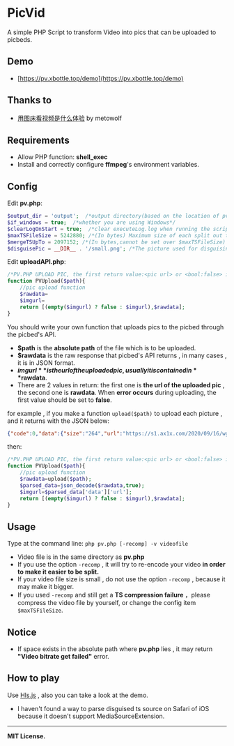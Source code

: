 # PicVid
A simple PHP Script to transform Video into pics that can be uploaded to picbeds.

## Demo  
* [https://pv.xbottle.top/demo](https://pv.xbottle.top/demo)  

## Thanks to
* [用图床看视频是什么体验](https://i-meto.com/hlsjs-upimg-wrapper/) by metowolf   

## Requirements  
* Allow PHP function: **shell_exec**  
* Install and correctly configure **ffmpeg**'s environment variables.  

## Config  
Edit **pv.php**:  
```php
$output_dir = 'output';  /*output directory(based on the location of pv.php)*/  
$if_windows = true;  /*whether you are using Windows*/  
$clearLogOnStart = true;  /*clear executeLog.log when running the script*/  
$maxTSFileSize = 5242880; /*(In bytes) Maximum size of each split out ts file (more than that will be compressed) */  
$mergeTSUpTo = 2097152; /*(In bytes,cannot be set over $maxTSFileSize) The max ts file size generated when merging several small ts files*/  
$disguisePic = __DIR__ . '/small.png'; /*The picture used for disguising, we suggest using a jpg or png file*/  
```

Edit **uploadAPI.php**:  
```php
/*PV.PHP UPLOAD PIC, the first return value:<pic url> or <bool:false> in stand of error*/
function PVUpload($path){
	//pic upload function
	$rawdata=
	$imgurl=
	return [(empty($imgurl) ? false : $imgurl),$rawdata];
}   
```
You should write your own function that uploads pics to the picbed through the picbed's API.  
* **$path** is the **absolute path** of the file which is to be uploaded.  
* **$rawdata** is the raw response that picbed's API returns , in many cases , it is in JSON format.  
* **$imgurl** is the url of the uploaded pic , usually it is contained in **$rawdata**.  
* There are 2 values in return: the first one is **the url of the uploaded pic** , the second one is **rawdata**. When **error occurs** during uploading, the first value should be set to **false**.

for example , if you make a function ```upload($path)``` to upload each picture , and it returns with the JSON below:  
```json
{"code":0,"data":{"size":"264","url":"https://s1.ax1x.com/2020/09/16/wgnGxf.png"}}  
```   
then:  
```php
/*PV.PHP UPLOAD PIC, the first return value:<pic url> or <bool:false> in stand of error*/
function PVUpload($path){
	//pic upload function
	$rawdata=upload($path);
	$parsed_data=json_decode($rawdata,true);
	$imgurl=$parsed_data['data']['url'];
	return [(empty($imgurl) ? false : $imgurl),$rawdata];
}   
```

## Usage  
Type at the command line: ```php pv.php [-recomp] -v videofile```  

* Video file is in the same directory as **pv.php**  
* If you use the option ```-recomp``` , it will try to re-encode your video **in order to make it easier to be split.**  
* If your video file size is small , do not use the option ```-recomp``` , because it may make it bigger.  
* If you used ```-recomp``` and still get a **TS compression failure** ，please compress the video file by yourself, or change the config item ```$maxTSFileSize```.    

## Notice  
* If space exists in the absolute path where **pv.php** lies , it may return **"Video bitrate get failed"** error.  

## How to play  
Use [Hls.js](https://github.com/video-dev/hls.js) , also you can take a look at the demo.  
* I haven't found a way to parse disguised ts source on Safari of iOS because it doesn't support MediaSourceExtension.  

------------
**MIT License.**  
